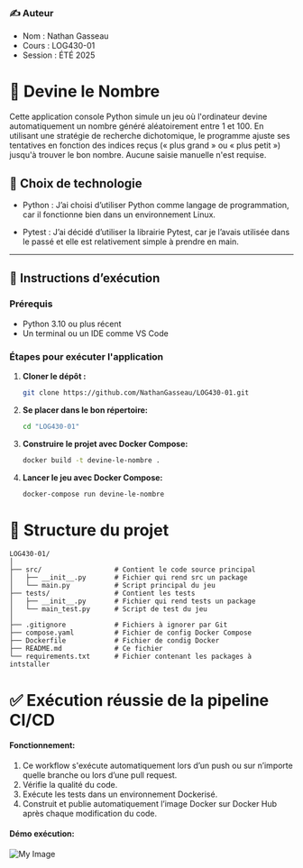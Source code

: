 ### ✍️ Auteur
- Nom : Nathan Gasseau
- Cours : LOG430-01
- Session : ÉTÉ 2025


# 🎯 Devine le Nombre

Cette application console Python simule un jeu où l'ordinateur devine automatiquement un nombre généré aléatoirement entre 1 et 100. En utilisant une stratégie de recherche dichotomique, le programme ajuste ses tentatives en fonction des indices reçus (« plus grand » ou « plus petit ») jusqu'à trouver le bon nombre. Aucune saisie manuelle n'est requise.

## 🔀 Choix de technologie
- Python : J’ai choisi d’utiliser Python comme langage de programmation, car il fonctionne bien dans un environnement Linux.

- Pytest : J’ai décidé d’utiliser la librairie Pytest, car je l’avais utilisée dans le passé et elle est relativement simple à prendre en main.
---

## 🔧 Instructions d’exécution

### Prérequis

- Python 3.10 ou plus récent
- Un terminal ou un IDE comme VS Code

### Étapes pour exécuter l'application

1. **Cloner le dépôt :**
   ```bash
   git clone https://github.com/NathanGasseau/LOG430-01.git
2. **Se placer dans le bon répertoire:**
   ```bash
   cd "LOG430-01"
5. **Construire le projet avec Docker Compose:**
   ```bash
   docker build -t devine-le-nombre .
5. **Lancer le jeu avec Docker Compose:**
   ```bash
   docker-compose run devine-le-nombre
# 📁 Structure du projet
    LOG430-01/
    │
    ├── src/                  # Contient le code source principal
    │   ├── __init__.py       # Fichier qui rend src un package
    │   └── main.py           # Script principal du jeu
    ├── tests/                # Contient les tests
    │   ├── __init__.py       # Fichier qui rend tests un package
    │   └── main_test.py      # Script de test du jeu
    │
    ├── .gitignore            # Fichiers à ignorer par Git
    ├── compose.yaml          # Fichier de config Docker Compose
    ├── Dockerfile            # Fichier de condig Docker
    ├── README.md             # Ce fichier
    └── requirements.txt      # Fichier contenant les packages à intstaller

# ✅ Exécution réussie de la pipeline CI/CD
#### Fonctionnement:

1. Ce workflow s'exécute automatiquement lors d’un push ou sur n’importe quelle branche ou lors d’une pull request.
2. Vérifie la qualité du code.
3. Exécute les tests dans un environnement Dockerisé.
4. Construit et publie automatiquement l’image Docker sur Docker Hub après chaque modification du code.

#### Démo exécution:
![My Image](exec_pipeline.png)
